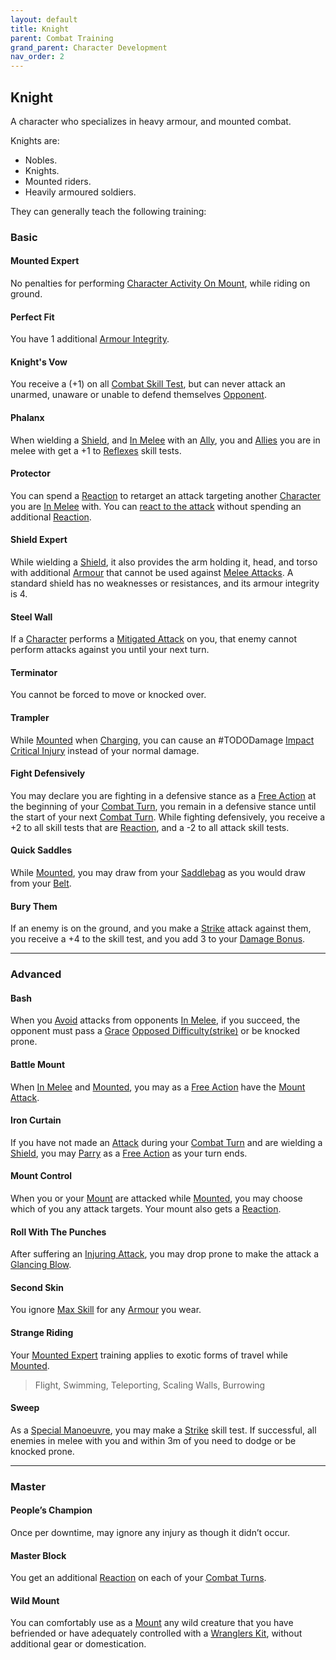 ```yaml
---
layout: default
title: Knight
parent: Combat Training
grand_parent: Character Development
nav_order: 2
---
```

## Knight
A character who specializes in heavy armour, and mounted combat.

Knights are: 
* Nobles.
* Knights.
* Mounted riders.
* Heavily armoured soldiers.

They can generally teach the following training:

### Basic

#### Mounted Expert
No penalties for performing [Character Activity On Mount](Mounts#Character%20Activity%20On%20Mount), while riding on ground.

#### Perfect Fit
You have 1 additional [Armour Integrity](Armour#Armour%20Integrity).

#### Knight's Vow
You receive a (+1) on all [Combat Skill Test](Terminology#Combat%20Skill%20Test), but can never attack an unarmed, unaware or unable to defend themselves [Opponent](Terminology#Opponent). 

#### Phalanx
When wielding a [Shield](Terminology#Shield), and [In Melee](Terminology#In%20Melee) with an [Ally](Terminology#Ally), you and [Allies](Terminology#Ally) you are in melee with get a +1 to [Reflexes](Agility#Reflexes) skill tests.

#### Protector
You can spend a [Reaction](Terminology#Reaction) to retarget an attack targeting another [Character](Terminology#Character) you are [In Melee](Terminology#In%20Melee) with. You can [react to the attack](Combat#Reacting%20to%20Attacks) without spending an additional [Reaction](Terminology#Reaction).

#### Shield Expert
While wielding a [Shield](Terminology#Shield), it also provides the arm holding it, head, and torso with additional [Armour](Armour) that cannot be used against [Melee Attacks](Terminology#Melee%20Attack). A standard shield has no weaknesses or resistances, and its armour integrity is 4.

#### Steel Wall
If a [Character](Terminology#Character) performs a [Mitigated Attack](Terminology#Mitigated%20Attack) on you, that enemy cannot perform attacks against you until your next turn.

#### Terminator
You cannot be forced to move or knocked over.

#### Trampler
While [Mounted](Terminology#Mounted) when [Charging](Combat#Charging), you can cause an #TODODamage [Impact](Combat#Impact) [Critical Injury](Injury#Critical%20Injury) instead of your normal damage.

#### Fight Defensively
You may declare you are fighting in a defensive stance as a [Free Action](Terminology#Free%20Action) at the beginning of your [Combat Turn](Terminology#Combat%20Turn), you remain in a defensive stance until the start of your next [Combat Turn](Terminology#Combat%20Turn). While fighting defensively, you receive a +2 to all skill tests that are [Reaction](Terminology#Reaction), and a -2 to all attack skill tests.

#### Quick Saddles
While [Mounted](Terminology#Mounted), you may draw from your [Saddlebag](Storage#Saddlebag) as you would draw from your [Belt](Storage#Belt).

#### Bury Them
If an enemy is on the ground, and you make a [Strike](Strength#Strike) attack against them, you receive a +4 to the skill test, and you add 3 to your [Damage Bonus](Weapons#Damage%20Bonus).

---

### Advanced

#### Bash
When you [Avoid](Combat#Avoid) attacks from opponents [In Melee](Terminology#In%20Melee), if you succeed, the opponent must pass a [Grace](Agility#Grace) [Opposed Difficulty(strike)](Skills#Opposed%20Difficulty) or be knocked prone.

#### Battle Mount
When [In Melee](Terminology#In%20Melee) and [Mounted](Terminology#Mounted), you may as a [Free Action](Terminology#Free%20Action) have the [Mount](Mounts) [Attack](Terminology#Attack).

#### Iron Curtain
If you have not made an [Attack](Terminology#Attack) during your [Combat Turn](Terminology#Combat%20Turn) and are wielding a [Shield](Terminology#Shield), you may [Parry](Combat#Parry) as a [Free Action](Terminology#Free%20Action) as your turn ends.

#### Mount Control
When you or your [Mount](Mounts) are attacked while [Mounted](Terminology#Mounted), you may choose which of you any attack targets. Your mount also gets a [Reaction](Terminology#Reaction).

#### Roll With The Punches
After suffering an [Injuring Attack](Terminology#Injuring%20Attack), you may drop prone to make the attack a [Glancing Blow](Combat#Glancing%20Blow).

#### Second Skin
You ignore [Max Skill](Armour#Max%20Skill) for any [Armour](Armour) you wear.

#### Strange Riding
Your [Mounted Expert](#Mounted%20Expert) training applies to exotic forms of travel while [Mounted](Terminology#Mounted).

> Flight, Swimming, Teleporting, Scaling Walls, Burrowing

#### Sweep
As a [Special Manoeuvre](Combat#Special%20Manoeuvres), you may make a [Strike](Strength#Strike) skill test. If successful, all enemies in melee with you and within 3m of you need to dodge or be knocked prone.

---

### Master

#### People’s Champion
Once per downtime, may ignore any injury as though it didn’t occur.

#### Master Block
You get an additional [Reaction](Terminology#Reaction) on each of your [Combat Turns](Terminology#Combat%20Turn).

#### Wild Mount
You can comfortably use as a [Mount](Mounts) any wild creature that you have befriended or have adequately controlled with a [Wranglers Kit](Example-Gear#Wranglers%20Kit), without additional gear or domestication.
